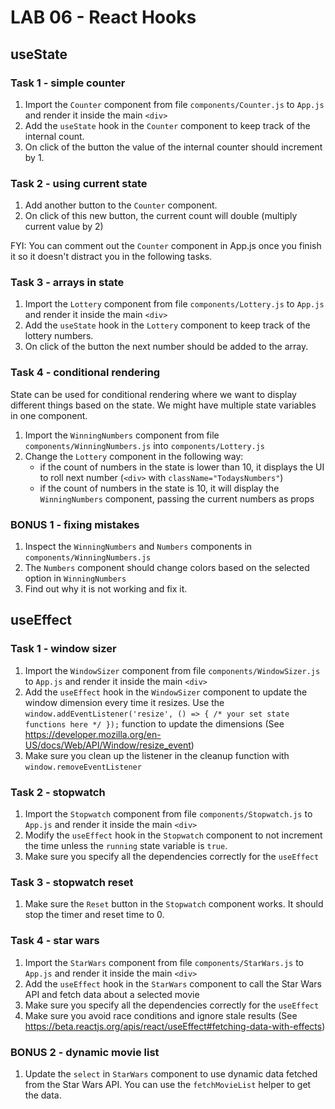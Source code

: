 # LAB 06 - React Hooks

## useState

### Task 1 - simple counter

1. Import the `Counter` component from file `components/Counter.js` to `App.js` and render it inside the main `<div>`
2. Add the `useState` hook in the `Counter` component to keep track of the internal count.
3. On click of the button the value of the internal counter should increment by 1.

### Task 2 - using current state

1. Add another button to the `Counter` component.
2. On click of this new button, the current count will double (multiply current value by 2)

FYI: You can comment out the `Counter` component in App.js once you finish it so it doesn't distract you in the following tasks.

### Task 3 - arrays in state

1. Import the `Lottery` component from file `components/Lottery.js` to `App.js` and render it inside the main `<div>`
2. Add the `useState` hook in the `Lottery` component to keep track of the lottery numbers.
3. On click of the button the next number should be added to the array.

### Task 4 - conditional rendering

State can be used for conditional rendering where we want to display different things based on the state.
We might have multiple state variables in one component.

1. Import the `WinningNumbers` component from file `components/WinningNumbers.js` into `components/Lottery.js`
2. Change the `Lottery` component in the following way:
   - if the count of numbers in the state is lower than 10, it displays the UI to roll next number (`<div>` with `className="TodaysNumbers"`)
   - if the count of numbers in the state is 10, it will display the `WinningNumbers` component, passing the current numbers as props

### BONUS 1 - fixing mistakes

1. Inspect the `WinningNumbers` and `Numbers` components in `components/WinningNumbers.js`
2. The `Numbers` component should change colors based on the selected option in `WinningNumbers`
3. Find out why it is not working and fix it.

## useEffect

### Task 1 - window sizer

1. Import the `WindowSizer` component from file `components/WindowSizer.js` to `App.js` and render it inside the main `<div>`
2. Add the `useEffect` hook in the `WindowSizer` component to update the window dimension every time it resizes.
   Use the `window.addEventListener('resize', () => { /* your set state functions here */ });` function to update the dimensions (See https://developer.mozilla.org/en-US/docs/Web/API/Window/resize_event)
3. Make sure you clean up the listener in the cleanup function with `window.removeEventListener`

### Task 2 - stopwatch

1. Import the `Stopwatch` component from file `components/Stopwatch.js` to `App.js` and render it inside the main `<div>`
2. Modify the `useEffect` hook in the `Stopwatch` component to not increment the time unless the `running` state variable is `true`.
3. Make sure you specify all the dependencies correctly for the `useEffect`

### Task 3 - stopwatch reset

1. Make sure the `Reset` button in the `Stopwatch` component works. It should stop the timer and reset time to 0.

### Task 4 - star wars

1. Import the `StarWars` component from file `components/StarWars.js` to `App.js` and render it inside the main `<div>`
2. Add the `useEffect` hook in the `StarWars` component to call the Star Wars API and fetch data about a selected movie
3. Make sure you specify all the dependencies correctly for the `useEffect`
4. Make sure you avoid race conditions and ignore stale results (See https://beta.reactjs.org/apis/react/useEffect#fetching-data-with-effects)

### BONUS 2 - dynamic movie list

1. Update the `select` in `StarWars` component to use dynamic data fetched from the Star Wars API. You can use the `fetchMovieList` helper to get the data.
